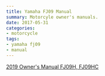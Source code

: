 ```yaml
---
title: Yamaha FJ09 Manual
summary: Motorcyle owner's manuals.
date: 2017-05-31
categories:
- motorcycle
tags:
- yamaha fj09
- manual
---
```


<a href="https://s3-us-west-1.amazonaws.com/mikejobrienmedia/LIT-11626-30-57_588108f72a0ab7171c21edb6.pdf">2019 Owner's Manual FJ09H, FJ09HC</a>